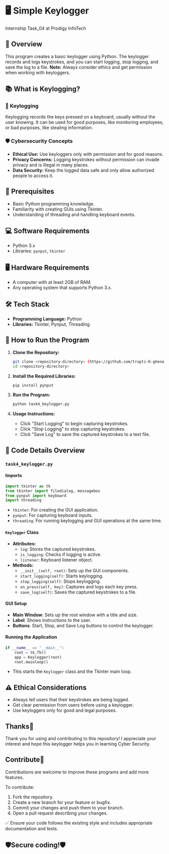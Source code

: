 # 🖥️ Simple Keylogger
Internship Task_04 at Prodigy InfoTech

## 📜 Overview
This program creates a basic keylogger using Python. The keylogger records and logs keystrokes, and you can start logging, stop logging, and save the log to a file.
**Note:** Always consider ethics and get permission when working with keyloggers.

## 📚 What is Keylogging?

### 🔐 Keylogging
Keylogging records the keys pressed on a keyboard, usually without the user knowing. It can be used for good purposes, like monitoring employees, or bad purposes, like stealing information.

### 🛡️ Cybersecurity Concepts
- **Ethical Use:** Use keyloggers only with permission and for good reasons.
- **Privacy Concerns:** Logging keystrokes without permission can invade privacy and is illegal in many places.
- **Data Security:** Keep the logged data safe and only allow authorized people to access it.

## 📝 Prerequisites
- Basic Python programming knowledge.
- Familiarity with creating GUIs using Tkinter.
- Understanding of threading and handling keyboard events.

## 💻 Software Requirements
- Python 3.x
- Libraries: `pynput`, `tkinter`

## 🖥️ Hardware Requirements
- A computer with at least 2GB of RAM.
- Any operating system that supports Python 3.x.

## 🛠️ Tech Stack
- **Programming Language:** Python
- **Libraries:** Tkinter, Pynput, Threading

## 🚀 How to Run the Program

1. **Clone the Repository:**
   ```bash
   git clone <repository-directory> (https://github.com/trupti-K-ghenand/PRODIGY_CS_04)
   cd <repository-directory>
   ```

2. **Install the Required Libraries:**
   ```bash
   pip install pynput
   ```

3. **Run the Program:**
   ```bash
   python task4_keylogger.py
   ```

4. **Usage Instructions:**
   - Click "Start Logging" to begin capturing keystrokes.
   - Click "Stop Logging" to stop capturing keystrokes.
   - Click "Save Log" to save the captured keystrokes to a text file.

## 📄 Code Details Overview

### `task4_keylogger.py`

#### Imports
```python
import tkinter as tk
from tkinter import filedialog, messagebox
from pynput import keyboard
import threading
```
- `tkinter`: For creating the GUI application.
- `pynput`: For capturing keyboard inputs.
- `threading`: For running keylogging and GUI operations at the same time.

#### `Keylogger` Class
- **Attributes:**
  - `log`: Stores the captured keystrokes.
  - `is_logging`: Checks if logging is active.
  - `listener`: Keyboard listener object.
- **Methods:**
  - `__init__(self, root)`: Sets up the GUI components.
  - `start_logging(self)`: Starts keylogging.
  - `stop_logging(self)`: Stops keylogging.
  - `on_press(self, key)`: Captures and logs each key press.
  - `save_log(self)`: Saves the captured keystrokes to a file.

#### GUI Setup
- **Main Window**: Sets up the root window with a title and size.
- **Label**: Shows instructions to the user.
- **Buttons**: Start, Stop, and Save Log buttons to control the keylogger.

#### Running the Application
```python
if __name__ == "__main__":
    root = tk.Tk()
    app = Keylogger(root)
    root.mainloop()
```
- This starts the `Keylogger` class and the Tkinter main loop.

## ⚠️ Ethical Considerations
- Always tell users that their keystrokes are being logged.
- Get clear permission from users before using a keylogger.
- Use keyloggers only for good and legal purposes.

## Thanks👏
Thank you for using and contributing to this repository! I appreciate your interest and hope this keylogger helps you in learning Cyber Security.

## Contribute🤝
Contributions are welcome to improve these programs and add more features.

To contribute:
1. Fork the repository.
2. Create a new branch for your feature or bugfix.
3. Commit your changes and push them to your branch.
4. Open a pull request describing your changes.

✅ Ensure your code follows the existing style and includes appropriate documentation and tests.

## 🛡️Secure coding!🛡️
